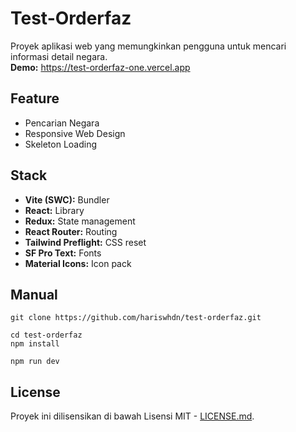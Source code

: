 # Test-Orderfaz

Proyek aplikasi web yang memungkinkan pengguna untuk mencari informasi detail negara.\
**Demo:** https://test-orderfaz-one.vercel.app

## Feature

- Pencarian Negara
- Responsive Web Design
- Skeleton Loading

## Stack

- **Vite (SWC):** Bundler
- **React:** Library
- **Redux:** State management
- **React Router:** Routing
- **Tailwind Preflight:** CSS reset
- **SF Pro Text:** Fonts
- **Material Icons:** Icon pack

## Manual

```
git clone https://github.com/hariswhdn/test-orderfaz.git
```

```
cd test-orderfaz
npm install
```

```
npm run dev
```

## License

Proyek ini dilisensikan di bawah Lisensi MIT - [LICENSE.md](LICENSE.md).
